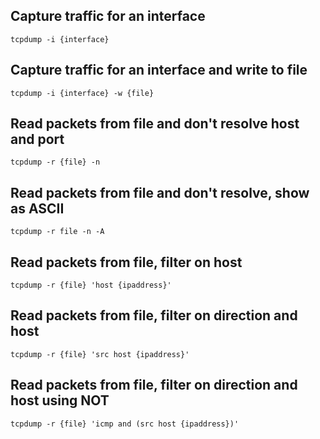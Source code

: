 ## Capture traffic for an interface

```Shell
tcpdump -i {interface}
```

## Capture traffic for an interface and write to file

```Shell
tcpdump -i {interface} -w {file}
```

## Read packets from file and don't resolve host and port

```Shell
tcpdump -r {file} -n
```

## Read packets from file and don't resolve, show as ASCII

```Shell
tcpdump -r file -n -A
```

## Read packets from file, filter on host

```Shell
tcpdump -r {file} 'host {ipaddress}'
```

## Read packets from file, filter on direction and host

```Shell
tcpdump -r {file} 'src host {ipaddress}'
```

## Read packets from file, filter on direction and host using NOT

```Shell
tcpdump -r {file} 'icmp and (src host {ipaddress})'
```